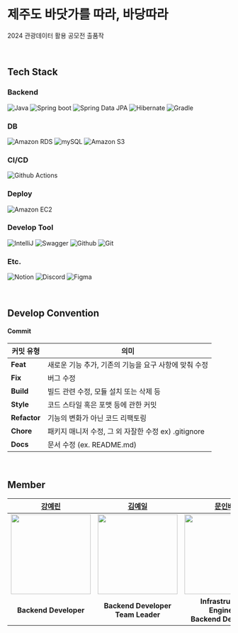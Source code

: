 # 제주도 바닷가를 따라, 바당따라
2024 관광데이터 활용 공모전 출품작

</br>

## Tech Stack
### Backend
![Java](https://img.shields.io/badge/java-%23ED8B00.svg?style=for-the-badge&logo=openjdk&logoColor=white)
![Spring boot](https://img.shields.io/badge/Spring_boot-6DB33F?style=for-the-badge&logo=Springboot&logoColor=white)
![Spring Data JPA](https://img.shields.io/badge/spring_data_jpa-6DB33F?style=for-the-badge&logoColor=white)
![Hibernate](https://img.shields.io/badge/hibernate-59666C?style=for-the-badge&logo=hibernate&logoColor=white)
![Gradle](https://img.shields.io/badge/gradle-02303A?style=for-the-badge&logo=gradle&logoColor=white)
<!-- ![JWT](https://img.shields.io/badge/JWT-black?style=for-the-badge&logo=JSON%20web%20tokens) -->

### DB
![Amazon RDS](https://img.shields.io/badge/amazon_rds-527FFF?style=for-the-badge&logo=amazonrds&logoColor=white)
![mySQL](https://img.shields.io/badge/mysql-4479A1?style=for-the-badge&logo=mysql&logoColor=white)
![Amazon S3](https://img.shields.io/badge/amazon_s3-569A31?style=for-the-badge&logo=amazons3&logoColor=white)
<!-- ![Firebase](https://img.shields.io/badge/firebase-FFCA28?style=for-the-badge&logo=firebase&logoColor=white) -->

### CI/CD
![Github Actions](https://img.shields.io/badge/github_actions-2088FF?style=for-the-badge&logo=githubactions&logoColor=white)

### Deploy
![Amazon EC2](https://img.shields.io/badge/amazon_ec2-FF9900?style=for-the-badge&logo=amazonec2&logoColor=white)
<!-- ![AWS Lambda](https://img.shields.io/badge/aws_lambda-FF9900?style=for-the-badge&logo=awslambda&logoColor=white)-->

### Develop Tool
![IntelliJ](https://img.shields.io/badge/intelliJ-000000?style=for-the-badge&logo=intellij-idea&logoColor=white)
![Swagger](https://img.shields.io/badge/swagger-85EA2D?style=for-the-badge&logo=swagger&logoColor=white)
![Github](https://img.shields.io/badge/github-181717?style=for-the-badge&logo=github&logoColor=white)
![Git](https://img.shields.io/badge/git-F05032?style=for-the-badge&logo=git&logoColor=white)

### Etc.
![Notion](https://img.shields.io/badge/Notion-%23000000.svg?style=for-the-badge&logo=notion&logoColor=white)
![Discord](https://img.shields.io/badge/Discord-%235865F2.svg?style=for-the-badge&logo=discord&logoColor=white)
![Figma](https://img.shields.io/badge/Figma-F24E1E?style=for-the-badge&logo=Figma&logoColor=white)

</br>

## Develop Convention
#### Commit
| **커밋 유형** | **의미** |
| --- | --- |
| **Feat** | 새로운 기능 추가, 기존의 기능을 요구 사항에 맞춰 수정 |
| **Fix** | 버그 수정 |
| **Build** | 빌드 관련 수정, 모듈 설치 또는 삭제 등 |
| **Style** | 코드 스타일 혹은 포맷 등에 관한 커밋 |
| **Refactor** | 기능의 변화가 아닌 코드 리팩토링 |
| **Chore** | 패키지 매니저 수정, 그 외 자잘한 수정 ex) .gitignore |
| **Docs** | 문서 수정 (ex. README.md) |

</br>

## Member
|[강예린](https://github.com/rkddpfls02)|[김예일](https://github.com/yeilkk)|[문인배](https://github.com/MoonInbae)|[이지우](https://github.com/Jiwoo-Leee)|
|:---:|:---:|:---:|:---:|
|<img src="https://github.com/rkddpfls02.png" width="180" height="180" >|<img src="https://github.com/yeilkk.png" width="180" height="180" >|<img src="https://github.com/MoonInbae.png" width="180" height="180" >|<img src="https://github.com/Jiwoo-Leee.png" width="180" height="180" >|
| **Backend Developer** | **Backend Developer <br> Team Leader**| **Infrastructure Engineer <br> Backend Developer** | **Backend Developer** | **Backend Developer** |
